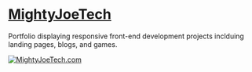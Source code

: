 # [MightyJoeTech](http://mightyjoetech.com/)

Portfolio displaying responsive front-end development projects inclduing landing pages, blogs, and games.

<a href="http://mightyjoetech.com/"><img src="https://lh3.googleusercontent.com/TKErQ8vRmWSamj2KHmbGmRyp_aUDK0alFDtGhy_AReDomyxNcoC-IWdz4pVmkVgnAZO6T3ZJGfWY8l_UMuUMRDIzjodikE83TyGe4vRPY2in_yvKL7_WFgAsSPTqOMzESD3dyYVhgZ-Ah6MXXA8TO2k0NeNaQIx-xUo50T0qjVh3gfL4pmdOfbfC9VTvMcbKj2bMEdc_J18r3WDiMy19QvD61flyvg7LR48J23u4onAzsfijeMtaijxf4QZbYHADMhN7KFS2I8dNZ2Ra5RfHDqzW_pO8occ47fXY5uoQegciazWRYczxn_O2WdSSzTIqFxNagAM6Wl5yrleW7ZpR5TwlKOqRGdcazXQT2aINGEHhj41ax4QAwL9kcIzK7vU-1mE1KqKAH1Xzo0fGKgISJt0XKV1qCxEoBfU-k2bAwHl8oRw_HXw2qur3F5JhN-YDqea6M6ObwrrL6PJnBf8dDALOybppdG4aoAoVX8-Ua--ooSi9B41rrlvDdKqh8WiD_FWC_FcNfntxyBZdmjDxWI9zuFGOfkQrRZcwZ8eNlR9f2mgGStX8W_Sui-Ucf0NlHvDZ2FSZccWaUIhB4u6aMnL8hG3Y5_PRV0QH6hg=w2849-h1602-no" alt="MightyJoeTech.com"></a>
